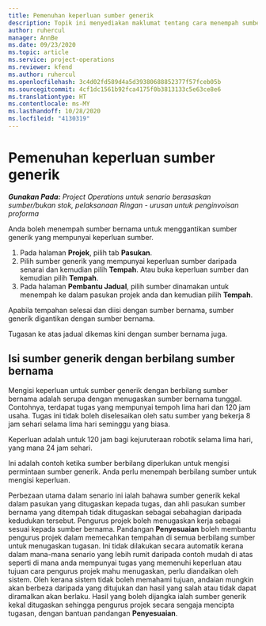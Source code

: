 ```yaml
---
title: Pemenuhan keperluan sumber generik
description: Topik ini menyediakan maklumat tentang cara menempah sumber bernama untuk keperluan sumber generik.
author: ruhercul
manager: AnnBe
ms.date: 09/23/2020
ms.topic: article
ms.service: project-operations
ms.reviewer: kfend
ms.author: ruhercul
ms.openlocfilehash: 3c4d02fd589d4a5d39380688852377f57fceb05b
ms.sourcegitcommit: 4cf1dc1561b92fca4175f0b3813133c5e63ce8e6
ms.translationtype: HT
ms.contentlocale: ms-MY
ms.lasthandoff: 10/28/2020
ms.locfileid: "4130319"
---
```

# <a name="generic-resource-requirement-fulfillment"></a>Pemenuhan keperluan sumber generik

_**Gunakan Pada:** Project Operations untuk senario berasaskan sumber/bukan stok, pelaksanaan Ringan - urusan untuk penginvoisan proforma_

Anda boleh menempah sumber bernama untuk menggantikan sumber generik yang mempunyai keperluan sumber.

1. Pada halaman **Projek**, pilih tab **Pasukan**.
2. Pilih sumber generik yang mempunyai keperluan sumber daripada senarai dan kemudian pilih **Tempah**. Atau buka keperluan sumber dan kemudian pilih **Tempah**.
3. Pada halaman **Pembantu Jadual**, pilih sumber dinamakan untuk menempah ke dalam pasukan projek anda dan kemudian pilih **Tempah**.

Apabila tempahan selesai dan diisi dengan sumber bernama, sumber generik digantikan dengan sumber bernama.

Tugasan ke atas jadual dikemas kini dengan sumber bernama juga.

## <a name="fulfill-a-generic-resource-with-multiple-named-resources"></a>Isi sumber generik dengan berbilang sumber bernama
Mengisi keperluan untuk sumber generik dengan berbilang sumber bernama adalah serupa dengan menugaskan sumber bernama tunggal. Contohnya, terdapat tugas yang mempunyai tempoh lima hari dan 120 jam usaha. Tugas ini tidak boleh diselesaikan oleh satu sumber yang bekerja 8 jam sehari selama lima hari seminggu yang biasa. 

Keperluan adalah untuk 120 jam bagi kejuruteraan robotik selama lima hari, yang mana 24 jam sehari.

Ini adalah contoh ketika sumber berbilang diperlukan untuk mengisi permintaan sumber generik. Anda perlu menempah berbilang sumber untuk mengisi keperluan.

Perbezaan utama dalam senario ini ialah bahawa sumber generik kekal dalam pasukan yang ditugaskan kepada tugas, dan ahli pasukan sumber bernama yang ditempah tidak ditugaskan sebagai sebahagian daripada kedudukan tersebut. Pengurus projek boleh menugaskan kerja sebagai sesuai kepada sumber bernama. Pandangan **Penyesuaian** boleh membantu pengurus projek dalam memecahkan tempahan di semua berbilang sumber untuk menugaskan tugasan. Ini tidak dilakukan secara automatik kerana dalam mana-mana senario yang lebih rumit daripada contoh mudah di atas seperti di mana anda mempunyai tugas yang memenuhi keperluan atau tujuan cara pengurus projek mahu menugaskan, perlu diandaikan oleh sistem. Oleh kerana sistem tidak boleh memahami tujuan, andaian mungkin akan berbeza daripada yang ditujukan dan hasil yang salah atau tidak dapat diramalkan akan berlaku. Hasil yang boleh dijangka ialah sumber generik kekal ditugaskan sehingga pengurus projek secara sengaja mencipta tugasan, dengan bantuan pandangan **Penyesuaian**.



